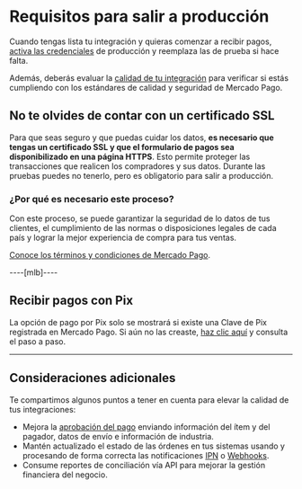# Requisitos para salir a producción

Cuando tengas lista tu integración y quieras comenzar a recibir pagos, [activa las credenciales](/developers/es/guides/additional-content/your-integrations/credentials) de producción y reemplaza las de prueba si hace falta. 

Además, deberás evaluar la [calidad de tu integración](/developers/es/guides/additional-content/homologator/homologator) para verificar si estás cumpliendo con los estándares de calidad y seguridad de Mercado Pago.

## No te olvides de contar con un certificado SSL 

Para que seas seguro y que puedas cuidar los datos, **es necesario que tengas un certificado SSL y que el formulario de pagos sea disponibilizado en una página HTTPS**. Esto permite proteger las transacciones que realicen los compradores y sus datos.
Durante las pruebas puedes no tenerlo, pero es obligatorio para salir a producción.

### ¿Por qué es necesario este proceso?

Con este proceso, se puede garantizar la seguridad de lo datos de tus clientes, el cumplimiento de las normas o disposiciones legales de cada país y lograr la mejor experiencia de compra para tus ventas.

[Conoce los términos y condiciones de Mercado Pago](/developers/es/guides/resources/legal/terms-and-conditions).

----[mlb]----
## Recibir pagos con Pix

La opción de pago por Pix solo se mostrará si existe una Clave de Pix registrada en Mercado Pago. Si aún no las creaste, [haz clic aquí](https://www.youtube.com/watch?v=60tApKYVnkA) y consulta el paso a paso.

------------

## Consideraciones adicionales

Te compartimos algunos puntos a tener en cuenta para elevar la calidad de tus integraciones:

+ Mejora la [aprobación del pago](/developers/es/guides/additional-content/how-tos/payment-rejections) enviando información del ítem y del pagador, datos de envío e información de industria.
+ Mantén actualizado el estado de las órdenes en tus sistemas usando y procesando de forma correcta las notificaciones [IPN](/developers/es/guides/additional-content/your-integrations/ipn) o [Webhooks](/developers/es/guides/additional-content/your-integrations/webhooks).
+ Consume reportes de conciliación vía API para mejorar la gestión financiera del negocio.